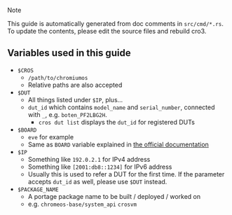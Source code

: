 > [!NOTE]
> This guide is automatically generated from doc comments in `src/cmd/*.rs`.
> To update the contents, please edit the source files and rebuild cro3.

## Variables used in this guide

- `$CROS`
  - `/path/to/chromiumos`
  - Relative paths are also accepted
- `$DUT`
  - All things listed under `$IP`, plus...
  - `dut_id` which contains `model_name` and `serial_number`, connected with `_`, e.g. `boten_PF2LBG2H`.
    - `cros dut list` displays the `dut_id` for registered DUTs
- `$BOARD`
  - `eve` for example
  - Same as `BOARD` variable explained in [the official documentation](https://chromium.googlesource.com/chromiumos/docs/+/HEAD/developer_guide.md#Select-a-board)
- `$IP`
  - Something like `192.0.2.1` for IPv4 address
  - Something like `[2001:db8::1234]` for IPv6 address
  - Usually this is used to refer a DUT for the first time. If the parameter accepts `dut_id` as well, please use `$DUT` instead.
- `$PACKAGE_NAME`
  - A portage package name to be built / deployed / worked on
  - e.g. `chromeos-base/system_api` `crosvm`
